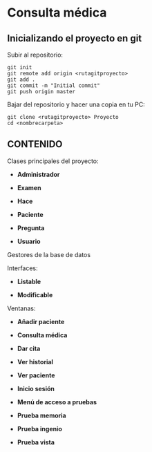 # Consulta médica #

Inicializando el proyecto en git
----------------------------------

Subir al repositorio:

    git init
    git remote add origin <rutagitproyecto>
    git add .
    git commit -m "Initial commit"
    git push origin master

Bajar del repositorio y hacer una copia en tu PC:

    git clone <rutagitproyecto> Proyecto
    cd <nombrecarpeta>


CONTENIDO
---------------

Clases principales del proyecto:

  * **Administrador**

  * **Examen**

  * **Hace**
  
  * **Paciente**
  
  * **Pregunta**

  * **Usuario**

Gestores de la base de datos

Interfaces:

  * **Listable**

  * **Modificable**

Ventanas:

  * **Añadir paciente**

  * **Consulta médica**

  * **Dar cita**

  * **Ver historial**

  * **Ver paciente**

  * **Inicio sesión**

  * **Menú de acceso a pruebas**

  * **Prueba memoria**

  * **Prueba ingenio**

  * **Prueba vista**